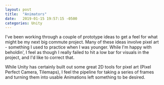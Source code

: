 ```yaml
---
layout: post
title:  "Animators"
date:   2019-01-15 19:57:15 -0500
categories: Unity
---
```

I've been working through a couple of prototype ideas to get a feel for what might be my next big commute project.  Many of these ideas involve pixel art - something I used to practice when I was younger.  While I'm happy with beholdin', I feel as though I really failed to hit a low bar for visuals in the project, and I'd like to correct that.

While Unity has certainly built out some great 2D tools for pixel art (Pixel Perfect Camera, Tilemaps), I feel the pipeline for taking a series of frames and turning them into usable Animations left something to be desired.
